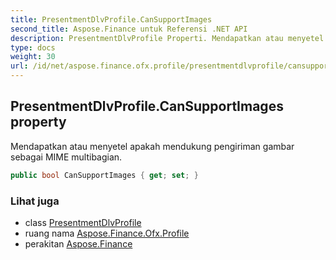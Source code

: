 ```yaml
---
title: PresentmentDlvProfile.CanSupportImages
second_title: Aspose.Finance untuk Referensi .NET API
description: PresentmentDlvProfile Properti. Mendapatkan atau menyetel apakah mendukung pengiriman gambar sebagai MIME multibagian.
type: docs
weight: 30
url: /id/net/aspose.finance.ofx.profile/presentmentdlvprofile/cansupportimages/
---
```

## PresentmentDlvProfile.CanSupportImages property

Mendapatkan atau menyetel apakah mendukung pengiriman gambar sebagai MIME multibagian.

```csharp
public bool CanSupportImages { get; set; }
```

### Lihat juga

* class [PresentmentDlvProfile](../)
* ruang nama [Aspose.Finance.Ofx.Profile](../../presentmentdlvprofile/)
* perakitan [Aspose.Finance](../../../)


